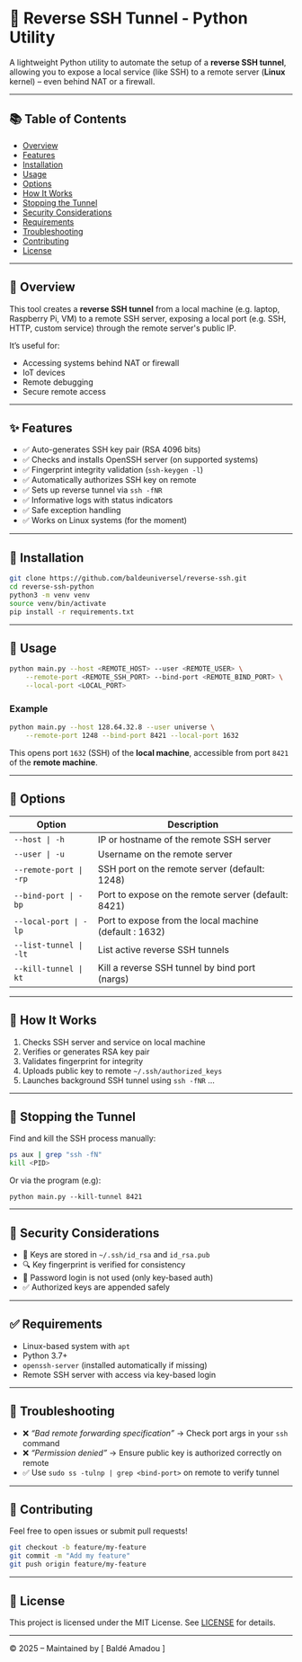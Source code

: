# 🔁 Reverse SSH Tunnel - Python Utility

A lightweight Python utility to automate the setup of a **reverse SSH tunnel**, allowing you to expose a local service (like SSH) to a remote server (**Linux** kernel) – even behind NAT or a firewall.

---

## 📚 Table of Contents

* [Overview](#-overview)
* [Features](#-features)
* [Installation](#-installation)
* [Usage](#-usage)
* [Options](#-options)
* [How It Works](#-how-it-works)
* [Stopping the Tunnel](#-stopping-the-tunnel)
* [Security Considerations](#-security-considerations)
* [Requirements](#-requirements)
* [Troubleshooting](#-troubleshooting)
* [Contributing](#-contributing)
* [License](#-license)

---

## 📌 Overview

This tool creates a **reverse SSH tunnel** from a local machine (e.g. laptop, Raspberry Pi, VM) to a remote SSH server, exposing a local port (e.g. SSH, HTTP, custom service) through the remote server's public IP.

It’s useful for:

* Accessing systems behind NAT or firewall
* IoT devices
* Remote debugging
* Secure remote access

---

## ✨ Features

* ✅ Auto-generates SSH key pair (RSA 4096 bits)
* ✅ Checks and installs OpenSSH server (on supported systems)
* ✅ Fingerprint integrity validation (`ssh-keygen -l`)
* ✅ Automatically authorizes SSH key on remote
* ✅ Sets up reverse tunnel via `ssh -fNR`
* ✅ Informative logs with status indicators
* ✅ Safe exception handling
* ✅ Works on Linux systems (for the moment)

---

## 🔧 Installation

```bash
git clone https://github.com/baldeuniversel/reverse-ssh.git
cd reverse-ssh-python
python3 -m venv venv
source venv/bin/activate
pip install -r requirements.txt
```

---

## 🚀 Usage

```bash
python main.py --host <REMOTE_HOST> --user <REMOTE_USER> \
    --remote-port <REMOTE_SSH_PORT> --bind-port <REMOTE_BIND_PORT> \
    --local-port <LOCAL_PORT>
```

### Example

```bash
python main.py --host 128.64.32.8 --user universe \
    --remote-port 1248 --bind-port 8421 --local-port 1632
```

This opens port `1632` (SSH) of the **local machine**, accessible from port `8421` of the **remote machine**.

---

## 🔗 Options

| Option                  | Description                                           |
| ----------------------- | ----------------------------------------------------- |
| `--host \| -h`          | IP or hostname of the remote SSH server               |
| `--user \| -u`          | Username on the remote server                         |
| `--remote-port \| -rp`  | SSH port on the remote server (default: 1248)         |
| `--bind-port \| -bp`    | Port to expose on the remote server (default: 8421)   |
| `--local-port \| -lp`   | Port to expose from the local machine (default : 1632)|
| `--list-tunnel \| -lt`  | List active reverse SSH tunnels                       |
| `--kill-tunnel \| kt`   | Kill a reverse SSH tunnel by bind port (nargs)        |

---

## 🔄 How It Works

1. Checks SSH server and service on local machine
2. Verifies or generates RSA key pair
3. Validates fingerprint for integrity
4. Uploads public key to remote `~/.ssh/authorized_keys`
5. Launches background SSH tunnel using `ssh -fNR`
...

---

## 🚫 Stopping the Tunnel

Find and kill the SSH process manually:

```bash
ps aux | grep "ssh -fN"
kill <PID>
```

Or via the program (e.g):
```
python main.py --kill-tunnel 8421
```

---

## 🔐 Security Considerations

* 🔑 Keys are stored in `~/.ssh/id_rsa` and `id_rsa.pub`
* 🔍 Key fingerprint is verified for consistency
* 🚫 Password login is not used (only key-based auth)
* ✅ Authorized keys are appended safely


---

## ✅ Requirements

* Linux-based system with `apt`
* Python 3.7+
* `openssh-server` (installed automatically if missing)
* Remote SSH server with access via key-based login

---

## 🔩 Troubleshooting

* ❌ *“Bad remote forwarding specification”* → Check port args in your `ssh` command
* ❌ *“Permission denied”* → Ensure public key is authorized correctly on remote
* ✅ Use `sudo ss -tulnp | grep <bind-port>` on remote to verify tunnel

---

## 🤝 Contributing

Feel free to open issues or submit pull requests!

```bash
git checkout -b feature/my-feature
git commit -m "Add my feature"
git push origin feature/my-feature
```

---

## 📄 License

This project is licensed under the MIT License. See [LICENSE](https://opensource.org/license/mit) for details.

---

© 2025 – Maintained by \[ Baldé Amadou \]


